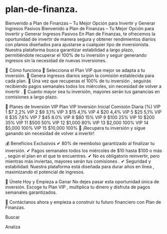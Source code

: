 # plan-de-finanza.
Bienvenido a Plan de Finanzas – Tu Mejor Opción para Invertir y Generar Ingresos Pasivos
Bienvenido a Plan de Finanzas – Tu Mejor Opción para Invertir y Generar Ingresos Pasivos
En Plan de Finanzas, te ofrecemos la oportunidad de invertir de manera segura y obtener rendimientos diarios con planos diseñados para ajustarse a cualquier tipo de inversionista. Nuestra plataforma busca garantizar estabilidad a largo plazo, permitiéndote recuperar el 100% de tu inversión y seguir generando ingresos sin la necesidad de nuevas inversiones.

📌 Cómo funciona
🔹 Selecciona el Plan VIP que mejor se adapta a tu inversión.
🔹 Genera ingresos diarios según la comisión establecida para cada plan.
🔹 Una vez que recuperas el 100% de tu inversión , seguirás recibiendo pagos semanales todos los miércoles, sin necesidad de volver a invertir .
🔹 Cuanto mayor sea tu inversión, mayores serán tus ganancias en comisiones a largo plazo.

💎 Planes de Inversión VIP
Plan VIP	Inversión Inicial	Comisión Diaria (%)
VIP 1	$7	2,2%
VIP 2	$9	3,1%
VIP 3	$15	4,1%
VIP 4	$20	4,4%
VIP 5	$25	5,1%
VIP 6	$35	7,6%
VIP 7	$45	8.0%
VIP 8	$80	15%
VIP 9	$100	25%
VIP 10	$200	35%
VIP 11	$500	50%
VIP 12	$1,000	80%
VIP 13	$2,000	100%
VIP 14	$5,000	100%
VIP 15	$10,000	100%
📢 ¡Recupera tu inversión y sigue ganando sin necesidad de volver a invertir!

💰 Beneficios Exclusivos
✔ 80% de reembolso garantizado al finalizar tu inversión.
✔ Pagos semanales todos los miércoles de $10 hasta $100 o más , según el plan en el que te encuentres.
✔ No es obligatorio reinvertir, pero mientras más inviertas, mayores serán tus comisiones .
✔ Seguridad y estabilidad: Nuestra plataforma está diseñada para durar años en línea , maximizando el potencial de ingresos.

🚀 Únete Hoy y Empieza a Ganar
No dejes pasar esta oportunidad única de inversión. Escoge tu Plan VIP , multiplica tu dinero y disfruta de pagos semanales garantizados.

📩 Contáctanos ahora y empieza a construir tu futuro financiero con Plan de Finanzas.











Buscar

Analiza

